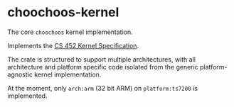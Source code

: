 # choochoos-kernel

The core `choochoos` kernel implementation.

Implements the [CS 452 Kernel Specification](https://student.cs.uwaterloo.ca/~cs452/W20/assignments/kernel.html).

The crate is structured to support multiple architectures, with all architecture and platform specific code isolated from the generic platform-agnostic kernel implementation.

At the moment, only `arch:arm` (32 bit ARM) on `platform:ts7200` is implemented.
